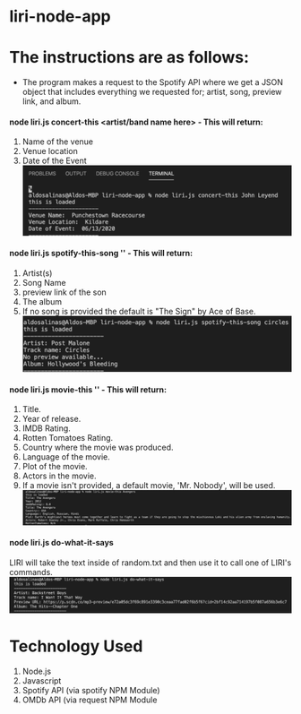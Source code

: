 # liri-node-app

# The instructions are as follows:

* The program makes a request to the Spotify API where we get a JSON object that includes everything we requested for; artist, song, preview link, and album.

#### node liri.js concert-this <artist/band name here> - This will return:
1. Name of the venue
2. Venue location
3. Date of the Event
![](images/concert_this.png)

#### node liri.js spotify-this-song '<song name here>' - This will return:

1. Artist(s)
2. Song Name
3. preview link of the son
4. The album
5. If no song is provided the default is "The Sign" by Ace of Base.
![](images/spotify_this.png)

#### node liri.js movie-this '<movie name here>' - This will return:

1. Title.
2. Year of release.
3. IMDB Rating.
4. Rotten Tomatoes Rating.
5. Country where the movie was produced.
6. Language of the movie.
7. Plot of the movie.
8. Actors in the movie.
9. If a movie isn't provided, a default movie, 'Mr. Nobody', will be used.
![](images/movie_this.png)

#### node liri.js do-what-it-says

LIRI will take the text inside of random.txt and then use it to call one of LIRI's commands.
![](images/do_what_it_says.png)

# Technology Used
1. Node.js
2. Javascript
3. Spotify API (via spotify NPM Module)
4. OMDb API (via request NPM Module
